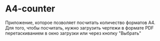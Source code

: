 # A4-counter
Приложение, которое позволяет посчитать количество форматов А4.
Для того, чтобы посчитать, нужно загрузить чертежи в формате PDF перетаскиванием в окно загрузки или через кнопку "Выбрать"
